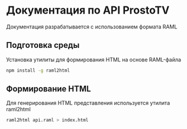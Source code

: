 # Документация по API ProstoTV

Документация разрабатывается с использованием формата RAML

## Подготовка среды
Установка утилиты для формирования HTML на основе RAML-файла
```sh
npm install -g raml2html
```

## Формирование HTML
Для генерирования HTML представления используется утилита raml2html
```sh
raml2html api.raml > index.html
```